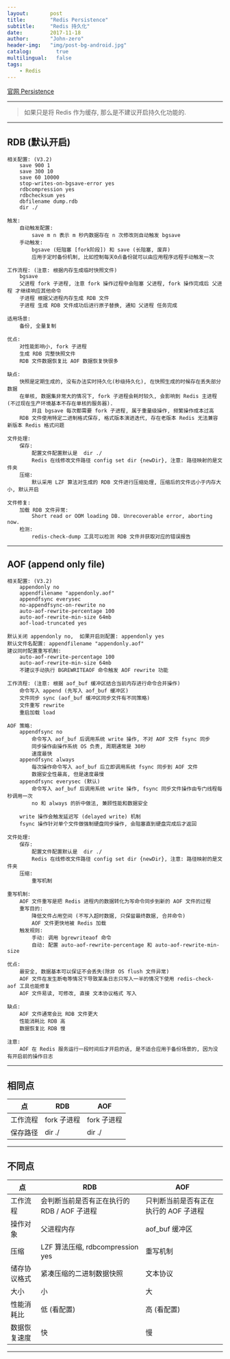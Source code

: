 ```yaml
---
layout:       post
title:        "Redis Persistence"
subtitle:     "Redis 持久化"
date:         2017-11-18
author:       "John-zero"
header-img:   "img/post-bg-android.jpg"
catalog:      	true
multilingual: 	false
tags:
    - Redis
---
```




<a href="https://redis.io/topics/persistence" target="_blank">官网 Persistence</a>

***

>如果只是将 Redis 作为缓存, 那么是不建议开启持久化功能的.

***

## RDB (默认开启)

	相关配置: (V3.2)
		save 900 1
		save 300 10
		save 60 10000
		stop-writes-on-bgsave-error yes
		rdbcompression yes
		rdbchecksum yes
		dbfilename dump.rdb
		dir ./
	
	触发:
		自动触发配置:
			save m n 表示 m 秒内数据存在 n 次修改则自动触发 bgsave
		手动触发:
			bgsave (短阻塞 [fork阶段]) 和 save (长阻塞, 废弃)
			应用于定时备份机制, 比如控制每天0点备份就可以由应用程序远程手动触发一次	
		
	工作流程: (注意: 根据内存生成临时快照文件)
		bgsave
		父进程 fork 子进程, 注意 fork 操作过程中会阻塞 父进程, fork 操作完成后 父进程 才继续响应其他命令
		子进程 根据父进程内存生成 RDB 文件
		子进程 生成 RDB 文件成功后进行原子替换, 通知 父进程 任务完成	
		
	适用场景: 
		备份, 全量复制 
	
	优点:
		对性能影响小, fork 子进程
		生成 RDB 完整快照文件
		RDB 文件数据恢复比 AOF 数据恢复快很多
	
	缺点:
		快照是定期生成的, 没有办法实时持久化(秒级持久化), 在快照生成的时候存在丢失部分数据
		在单核, 数据集非常大的情况下, fork 子进程会耗时较久, 会影响到 Redis 主进程 (不过现在生产环境基本不存在单核的服务器). 
			并且 bgsave 每次都需要 fork 子进程, 属于重量级操作, 频繁操作成本过高
		RDB 文件使用特定二进制格式保存, 格式版本演进迭代, 存在老版本 Redis 无法兼容新版本 Redis 格式问题
		
	文件处理:
		保存:
			配置文件配置默认是  dir ./
			Redis 在线修改文件路径 config set dir {newDir}, 注意: 路径映射的是文件夹
		压缩:
			默认采用 LZF 算法对生成的 RDB 文件进行压缩处理, 压缩后的文件远小于内存大小, 默认开启	
        
	文件修复:
		加载 RDB 文件异常:
			Short read or OOM loading DB. Unrecoverable error, aborting now.
		检测:
			redis-check-dump 工具可以检测 RDB 文件并获取对应的错误报告

***

## AOF (append only file)

	相关配置: (V3.2)
		appendonly no
		appendfilename "appendonly.aof"
		appendfsync everysec
		no-appendfsync-on-rewrite no
		auto-aof-rewrite-percentage 100
		auto-aof-rewrite-min-size 64mb
		aof-load-truncated yes	

	默认关闭 appendonly no,  如果开启则配置: appendonly yes
	默认文件名配置: appendfilename "appendonly.aof"
	建议同时配置重写机制:
		auto-aof-rewrite-percentage 100
		auto-aof-rewrite-min-size 64mb
		不建议手动执行 BGREWRITEAOF 命令触发 AOF rewrite 功能	

	工作流程: (注意: 根据 aof_buf 缓冲区结合当前内存进行命令合并操作)
		命令写入 append (先写入 aof_buf 缓冲区)
		文件同步 sync (aof_buf 缓冲区同步文件有不同策略)
		文件重写 rewrite
		重启加载 load	

	AOF 策略:
		appendfsync no
			命令写入 aof_buf 后调用系统 write 操作, 不对 AOF 文件 fsync 同步
			同步操作由操作系统 OS 负责, 周期通常是 30秒
			速度最快
		appendfsync always
			每次操作命令写入 aof_buf 后立即调用系统 fsync 同步到 AOF 文件
			数据安全性最高, 但是速度最慢
		appendfsync everysec (默认)
			命令写入 aof_buf 后调用系统 write 操作, fsync 同步文件操作由专门线程每秒调用一次
			no 和 always 的折中做法, 兼顾性能和数据安全
			
		write 操作会触发延迟写 (delayed write) 机制
	    fsync 操作针对单个文件做强制硬盘同步操作, 会阻塞直到硬盘完成后才返回
		
	文件处理:
		保存:
			配置文件配置默认是  dir ./
			Redis 在线修改文件路径 config set dir {newDir}, 注意: 路径映射的是文件夹
		压缩:
			重写机制

	重写机制:
		AOF 文件重写是把 Redis 进程内的数据转化为写命令同步到新的 AOF 文件的过程
		重写目的:
			降低文件占用空间 (不写入超时数据, 只保留最终数据, 合并命令)
			AOF 文件更快地被 Redis 加载	
		触发规则:
			手动: 调用 bgrewriteaof 命令
			自动: 配置 auto-aof-rewrite-percentage 和 auto-aof-rewrite-min-size

	优点:
		最安全, 数据基本可以保证不会丢失(除非 OS flush 文件异常)
		AOF 文件在发生断电等情况下导致某条日志只写入一半的情况下使用 redis-check-aof 工具也能修复
		AOF 文件易读, 可修改, 直接 文本协议格式 写入	

	缺点:
		AOF 文件通常会比 RDB 文件更大
		性能消耗比 RDB 高
		数据恢复比 RDB 慢
		
	注意:
		AOF 在 Redis 服务运行一段时间后才开启的话, 是不适合应用于备份场景的, 因为没有开启前的操作日志
		
***


## 相同点

 点 			| RDB 																		| AOF
----------------|---------------------------------------------------------------------------|---------------------------------------------------------------------------	
工作流程		| fork 子进程																| fork 子进程
保存路径		| dir ./																	| dir ./

***


## 不同点

 点 			| RDB 																		| AOF
----------------|---------------------------------------------------------------------------|---------------------------------------------------------------------------	
工作流程		| 会判断当前是否有正在执行的 RDB / AOF 子进程								| 只判断当前是否有正在执行的 AOF 子进程
操作对象		| 父进程内存 																| aof_buf 缓冲区
压缩			| LZF 算法压缩, rdbcompression yes											| 重写机制
储存协议格式	| 紧凑压缩的二进制数据快照													| 文本协议
大小			| 小																		| 大
性能消耗比		| 低 (看配置)																| 高 (看配置)
数据恢复速度	| 快																		| 慢


***